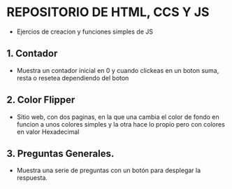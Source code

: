 # REPOSITORIO DE HTML, CCS Y JS
- Ejercios de creacion y funciones simples de JS 

## 1. Contador

- Muestra un contador inicial en 0 y cuando clickeas en un boton suma, resta o resetea dependiendo del boton

## 2. Color Flipper

- Sitio web, con dos paginas, en la que una cambia el color de fondo en funcion a unos colores simples y la otra hace lo propio pero con colores en valor Hexadecimal

## 3. Preguntas Generales.

- Muestra una serie de preguntas con un botón para desplegar la respuesta.